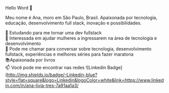 






Hello Word  👋

Meu nome é Ana, moro em São Paulo, Brasil. Apaixonada por tecnologia, educação, desenvolvimento full stack, inovação e possibilidades.

🚀 Estudando para me tornar uma dev fullstack                                                                                                                                 
💁 Interessada em ajudar mulheres a ingressarem na área de tecnologia e desenvolvimento                                                                                          
💬 Pode me chamar para conversar sobre tecnologia, desenvolvimento fullstack, experiências e melhores séries para fazer maratona                                               
📚Apaixonada por livros                                                                                                                                                       
📫 Você pode me encontrar nas redes ![Linkedin Badge](http://img.shields.io/badge/-Linkedin-blue?style=flat=square&logo=Linkedin&logoColor=white&link=https://www.linkedin.com/in/ana-livia-tres-7a91aa1a3/

<!--
**analivia1709/analivia1709** is a ✨ _special_ ✨ repository because its `README.md` (this file) appears on your GitHub profile.
